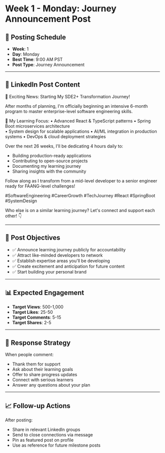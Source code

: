 # Week 1 - Monday: Journey Announcement Post

## 📅 **Posting Schedule**

- **Week**: 1
- **Day**: Monday
- **Best Time**: 9:00 AM PST
- **Post Type**: Journey Announcement

---

## 📱 **LinkedIn Post Content**

🚀 Exciting News: Starting My SDE2+ Transformation Journey!

After months of planning, I'm officially beginning an intensive 6-month program to master enterprise-level software engineering skills.

🎯 My Learning Focus:
• Advanced React & TypeScript patterns
• Spring Boot microservices architecture  
• System design for scalable applications
• AI/ML integration in production systems
• DevOps & cloud deployment strategies

Over the next 26 weeks, I'll be dedicating 4 hours daily to:

- Building production-ready applications
- Contributing to open-source projects
- Documenting my learning journey
- Sharing insights with the community

Follow along as I transform from a mid-level developer to a senior engineer ready for FAANG-level challenges!

#SoftwareEngineering #CareerGrowth #TechJourney #React #SpringBoot #SystemDesign

Who else is on a similar learning journey? Let's connect and support each other! 👇

---

## 🎯 **Post Objectives**

- ✅ Announce learning journey publicly for accountability
- ✅ Attract like-minded developers to network
- ✅ Establish expertise areas you'll be developing
- ✅ Create excitement and anticipation for future content
- ✅ Start building your personal brand

---

## 📊 **Expected Engagement**

- **Target Views**: 500-1,000
- **Target Likes**: 25-50
- **Target Comments**: 5-15
- **Target Shares**: 2-5

---

## 💬 **Response Strategy**

When people comment:

- Thank them for support
- Ask about their learning goals
- Offer to share progress updates
- Connect with serious learners
- Answer any questions about your plan

---

## 📈 **Follow-up Actions**

After posting:

- Share in relevant LinkedIn groups
- Send to close connections via message
- Pin as featured post on profile
- Use as reference for future milestone posts
